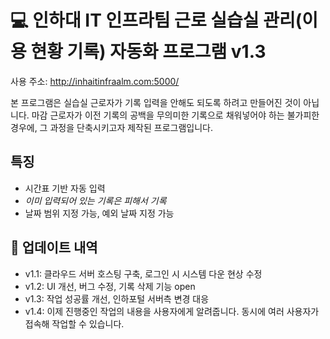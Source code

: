 # 💻 인하대 IT 인프라팀 근로 실습실 관리(이용 현황 기록) 자동화 프로그램 v1.3

사용 주소: http://inhaitinfraalm.com:5000/

본 프로그램은 실습실 근로자가 기록 입력을 안해도 되도록 하려고 만들어진 것이 아닙니다.
마감 근로자가 이전 기록의 공백을 무의미한 기록으로 채워넣어야 하는 불가피한 경우에, 그 과정을 단축시키고자 제작된 프로그램입니다.

## 특징
- 시간표 기반 자동 입력
- *이미 입력되어 있는 기록은 피해서 기록*
- 날짜 범위 지정 가능, 예외 날짜 지정 가능

## 📅 업데이트 내역
- v1.1: 클라우드 서버 호스팅 구축, 로그인 시 시스템 다운 현상 수정
- v1.2: UI 개선, 버그 수정, 기록 삭제 기능 open
- v1.3: 작업 성공률 개선, 인하포털 서버측 변경 대응
- v1.4: 이제 진행중인 작업의 내용을 사용자에게 알려줍니다. 동시에 여러 사용자가 접속해 작업할 수 있습니다.
